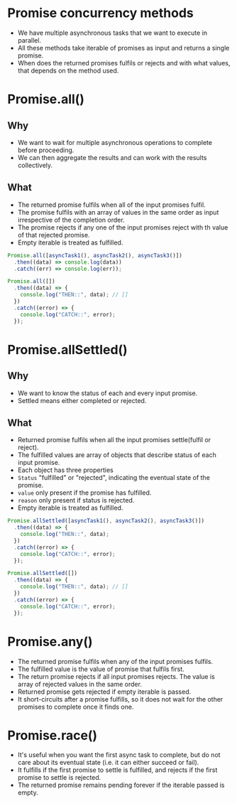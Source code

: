 # Promise concurrency methods

- We have multiple asynchronous tasks that we want to execute in parallel.
- All these methods take iterable of promises as input and returns a single promise.
- When does the returned promises fulfils or rejects and with what values, that depends on the method used.


# Promise.all()

## Why

- We want to wait for multiple asynchronous operations to complete before proceeding.
- We can then aggregate the results and can work with the results collectively.


## What

- The returned promise fulfils when all of the input promises fulfil.
- The promise fulfils with an array of values in the same order as input irrespective of the completion order.
- The promise rejects if any one of the input promises reject with th value of that rejected promise.
- Empty iterable is treated as fulfilled.

``` javascript
Promise.all([asyncTask1(), asyncTask2(), asyncTask3()])
  .then((data) => console.log(data))
  .catch((err) => console.log(err));
```

``` javascript
Promise.all([])
  .then((data) => {
    console.log("THEN::", data); // []
  })
  .catch((error) => {
    console.log("CATCH::", error);
  });
```



# Promise.allSettled()

## Why

- We want to know the status of each and every input promise.
- Settled means either completed or rejected.

## What

- Returned promise fulfils when all the input promises settle(fulfil or reject).
- The fulfilled values are array of objects that describe status of each input promise.
- Each object has three properties
- `Status` "fulfilled" or "rejected", indicating the eventual state of the promise.
- `value` only present if the promise has fulfilled.
- `reason` only present if status is rejected.
- Empty iterable is treated as fulfilled.

``` javascript
Promise.allSettled([asyncTask1(), asyncTask2(), asyncTask3()])
  .then((data) => {
    console.log("THEN::", data);
  })
  .catch((error) => {
    console.log("CATCH::", error);
  });
```

``` javascript
Promise.allSettled([])
  .then((data) => {
    console.log("THEN::", data); // []
  })
  .catch((error) => {
    console.log("CATCH::", error);
  });
```



# Promise.any()

- The returned promise fulfils when any of the input promises fulfils.
- The fulfilled value is the value of promise that fulfils first.
- The return promise rejects if all input promises rejects. The value is array of rejected values in the same order.
- Returned promise gets rejected if empty iterable is passed.
- It short-circuits after a promise fulfills, so it does not wait for the other promises to complete once it finds one.


# Promise.race()

- It's useful when you want the first async task to complete, but do not care about its eventual state (i.e. it can either succeed or fail).
- It fulfills if the first promise to settle is fulfilled, and rejects if the first promise to settle is rejected.
- The returned promise remains pending forever if the iterable passed is empty.


